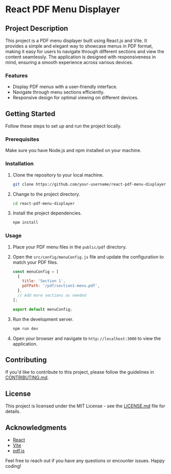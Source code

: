 # React PDF Menu Displayer

## Project Description

This project is a PDF menu displayer built using React.js and Vite. It provides a simple and elegant way to showcase menus in PDF format, making it easy for users to navigate through different sections and view the content seamlessly. The application is designed with responsiveness in mind, ensuring a smooth experience across various devices.

### Features

- Display PDF menus with a user-friendly interface.
- Navigate through menu sections efficiently.
- Responsive design for optimal viewing on different devices.

## Getting Started

Follow these steps to set up and run the project locally.

### Prerequisites

Make sure you have Node.js and npm installed on your machine.

### Installation

1. Clone the repository to your local machine.

   ```bash
   git clone https://github.com/your-username/react-pdf-menu-displayer.git
   ```

2. Change to the project directory.

   ```bash
   cd react-pdf-menu-displayer
   ```

3. Install the project dependencies.

   ```bash
   npm install
   ```

### Usage

1. Place your PDF menu files in the `public/pdf` directory.

2. Open the `src/config/menuConfig.js` file and update the configuration to match your PDF files.

   ```javascript
   const menuConfig = [
     {
       title: 'Section 1',
       pdfPath: '/pdf/section1-menu.pdf',
     },
     // Add more sections as needed
   ];

   export default menuConfig;
   ```

3. Run the development server.

   ```bash
   npm run dev
   ```

4. Open your browser and navigate to `http://localhost:3000` to view the application.

## Contributing

If you'd like to contribute to this project, please follow the guidelines in [CONTRIBUTING.md](CONTRIBUTING.md).

## License

This project is licensed under the MIT License - see the [LICENSE.md](LICENSE.md) file for details.

## Acknowledgments

- [React](https://reactjs.org/)
- [Vite](https://vitejs.dev/)
- [pdf.js](https://mozilla.github.io/pdf.js/)

Feel free to reach out if you have any questions or encounter issues. Happy coding!